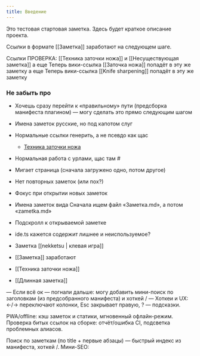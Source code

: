 ```yaml
---
title: Введение
---
```


Это тестовая стартовая заметка. Здесь будет краткое описание проекта.

Ссылки в формате [[Заметка]] заработают на следующем шаге.

Ссылки ПРОВЕРКА: [[Техника заточки ножа]] и [[Несуществующая заметка]]
а еще Теперь вики-ссылка [[Заточка ножа]] попадёт в эту же заметку
а еще Теперь вики-ссылка [[Knife sharpening]] попадёт в эту же заметку


### Не забыть про 
- Хочешь сразу перейти к «правильному» пути (предсборка манифеста плагином) — могу сделать это прямо следующим шагом

- Имена заметок русские, но под капотом слуг

- Нормальные ссылки генерить, а не псевдо как щас 
  - <a href="#" class="wikilink" data-slug="tehnika-zatochki-nozha" data-missing="false">Техника заточки ножа</a>
- Нормальная работа с урлами, щас там #
- Мигает страница (сначала загружено одно, потом другое)
- Нет повторных заметок (или пох?)
- Фокус при открытии новых заметок
- Имена заметок вида Сначала ищем файл «Заметка.md», а потом «zametka.md»
- Подскролл к открываемой заметке
- ide.ts кажется содержит лишнее и неиспользуемое?
- Заметка [[nekketsu | клевая игра]]
- [[Заметка]] заработают
-  [[Техника заточки ножа]]
- [[Длинная заметка]]




— Если всё ок — погнали дальше: могу добавить мини-поиск по заголовкам (из предсобранного манифеста) и хоткей /
— Хоткеи и UX: ←/→ переключают колонки, Esc закрывает правую, ? — подсказки.





PWA/offline: кэш заметок и статики, мгновенный офлайн-режим.
Проверка битых ссылок на сборке: отчёт/ошибка CI, подсветка проблемных алиасов.

Поиск по заметкам (по title + первые абзацы) — быстрый индекс из манифеста, хоткей /.
Мини-SEO: <title>, meta description из frontmatter, canonical, опционально sitemap.
Сохранение позиций скролла между сессиями (localStorage) и «продолжить чтение».
Полировка визуала под Энди: тонкие детали типографики, вертикальный ритм, 


обогатить бэклинки в стиле энди
